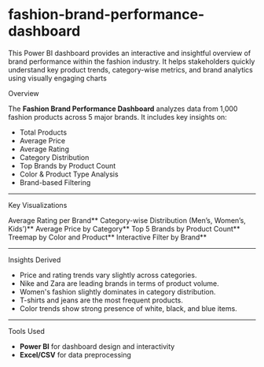 # fashion-brand-performance-dashboard


This Power BI dashboard provides an interactive and insightful overview of brand performance within the fashion industry. It helps stakeholders quickly understand key product trends, category-wise metrics, and brand analytics using visually engaging charts

 Overview

The **Fashion Brand Performance Dashboard** analyzes data from 1,000 fashion products across 5 major brands. It includes key insights on:

- Total Products
- Average Price
- Average Rating
- Category Distribution
- Top Brands by Product Count
- Color & Product Type Analysis
- Brand-based Filtering

---

Key Visualizations

Average Rating per Brand**
Category-wise Distribution (Men’s, Women’s, Kids’)**
Average Price by Category**
Top 5 Brands by Product Count**
Treemap by Color and Product**
Interactive Filter by Brand**

---

Insights Derived

- Price and rating trends vary slightly across categories.
- Nike and Zara are leading brands in terms of product volume.
- Women's fashion slightly dominates in category distribution.
- T-shirts and jeans are the most frequent products.
- Color trends show strong presence of white, black, and blue items.


---

 Tools Used

- **Power BI** for dashboard design and interactivity
- **Excel/CSV** for data preprocessing






